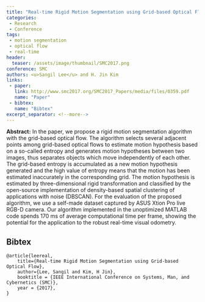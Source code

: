 ```yaml
---
title: "Real-time Rigid Motion Segmentation using Grid-based Optical Flow"
categories:
 - Research
 - Conference
tags:
 - motion segmentation
 - optical flow
 - real-time
header:
  teaser: /assets/image/thumbnail/SMC2017.png
conference: SMC
authors: <u>Sangil Lee</u> and H. Jin Kim
links: 
 - paper: 
   link: http://www.smc2017.org/SMC2017_Papers/media/files/0359.pdf
   name: "Paper"
 - bibtex: 
   name: "Bibtex"
excerpt_separator: <!--more-->
---
```


**Abstract:** In the paper, we propose a rigid motion segmentation algorithm with the grid-based optical flow. The algorithm selects several adjacent points among grid-based optical flows to estimate motion hypothesis based on a so-called entropy and generates motion hypotheses between two images, thus separates objects which move independently of each other. The grid-based entropy is accumulated as a new motion hypothesis generated and the high value of entropy means that the motion has been estimated inaccurately in the corresponding grid. The motion hypothesis is estimated by three-dimensional rigid transformation and classified by the open-source implementation of density-based spatial clustering of applications with noise (DBSCAN). For the evaluation of the proposed algorithm, we use a self-made dataset captured by ASUS Xtion Pro live RGB-D camera. Our algorithm implemented in the unoptimized MATLAB code spends 170 ms of average computational time per frame, showing the potential for the application to the robust real-time visual odometry.

<!--more-->

## Bibtex <a id="bibtex"></a>
```
@article{leereal,
	title={Real-time Rigid Motion Segmentation using Grid-based Optical Flow},
	author={Lee, Sangil and Kim, H Jin},
	booktitle = {IEEE International Conference on Systems, Man, and Cybernetics (SMC)},
	year = {2017},
}
```



